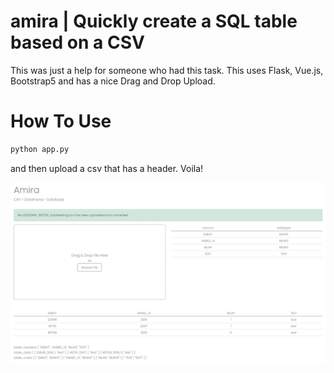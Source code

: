 # amira | Quickly create a SQL table based on a CSV

This was just a help for someone who had this task. 
This uses Flask, Vue.js, Bootstrap5 and has a nice Drag and Drop Upload. 

# How To Use

```python
python app.py

```

and then upload a csv that has a header. Voila!

![](https://raw.githubusercontent.com/stephansemerad/amira/master/static/imgs/img.png)

